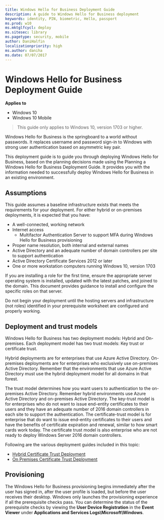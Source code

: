 ```yaml
---
title: Windows Hello for Business Deployment Guide
description: A guide to Windows Hello for Business deployment 
keywords: identity, PIN, biometric, Hello, passport
ms.prod: w10
ms.mktglfcycl: deploy
ms.sitesec: library
ms.pagetype: security, mobile
author: DaniHalfin
localizationpriority: high
ms.author: daniha
ms.date: 07/07/2017
---
```

# Windows Hello for Business Deployment Guide

**Applies to**
-   Windows 10
-   Windows 10 Mobile

> This guide only applies to Windows 10, version 1703 or higher.

Windows Hello for Business is the springboard to a world without passwords. It replaces username and password sign-in to Windows with strong user authentication based on asymmetric key pair.

This deployment guide is to guide you through deploying Windows Hello for Business, based on the planning decisions made using the Planning a Windows Hello for Business Deployment Guide. It provides you with the information needed to successfully deploy Windows Hello for Business in an existing environment.

## Assumptions

This guide assumes a baseline infrastructure exists that meets the requirements for your deployment.  For either hybrid or on-premises deployments, it is expected that you have: 
* A well-connected, working network
* Internet access
   * Multifactor Authentication Server to support MFA during Windows Hello for Business provisioning
* Proper name resolution, both internal and external names
* Active Directory and an adequate number of domain controllers per site to support authentication
* Active Directory Certificate Services 2012 or later
* One or more workstation computers running Windows 10, version 1703

If you are installing a role for the first time, ensure the appropriate server operating system is installed, updated with the latest patches, and joined to the domain.  This document provides guidance to install and configure the specific roles on that server.  

Do not begin your deployment until the hosting servers and infrastructure (not roles) identified in your prerequisite worksheet are configured and properly working.

## Deployment and trust models

Windows Hello for Business has two deployment models: Hybrid and On-premises. Each deployment model has two trust models: Key trust or certificate trust.

Hybrid deployments are for enterprises that use Azure Active Directory.  On-premises deployments are for enterprises who exclusively use on-premises Active Directory. Remember that the environments that use Azure Active Directory must use the hybrid deployment model for all domains in that forest.

The trust model determines how you want users to authentication to the on-premises Active Directory. Remember hybrid environments use Azure Active Directory and on-premises Active Directory. The key-trust model is for enterprises who do not want to issue end-entity certificates to their users and they have an adequate number of 2016 domain controllers in each site to support the authentication. The certificate-trust model is for enterprise that do want to issue end-entity certificates to their users and have the benefits of certificate expiration and renewal, similar to how smart cards work today. The certificate trust model is also enterprise who are not ready to deploy Windows Server 2016 domain controllers.

Following are the various deployment guides included in this topic:
* [Hybrid Certificate Trust Deployment](hello-hybrid-cert-trust.md)
* [On Premises Certificate Trust Deployment](hello-deployment-cert-trust.md)


## Provisioning

The Windows Hello for Business provisioning begins immediately after the user has signed in, after the user profile is loaded, but before the user receives their desktop.  Windows only launches the provisioning experience if all the prerequisite checks pass. You can determine the status of the prerequisite checks by viewing the **User Device Registration** in the **Event Viewer** under **Applications and Services Logs\Microsoft\Windows**.

